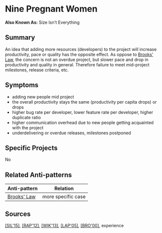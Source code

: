 # Nine Pregnant Women
**Also Known As:** Size Isn’t Everything
## Summary
An idea that adding more resources (developers) to the project will increase productivity, pace or quality has the opposite effect. As oppose to [Brooks' Law](Brooks_Law.md), the concern is not an overdue project, but slower pace and drop in productivity and quality in general. Therefore failure to meet mid-project milestones, release criteria, etc.
## Symptoms
 - adding new people mid project
 - the overall productivity stays the same (productivity per capita drops) or drops
 - higher bug rate per developer, lower feature rate per developer, higher duplicate ratio
 - higher communication overhead due to new people getting acquainted with the project
 - underdelivering or overdue releases, milestones postponed 
## Specific Projects
No
## Related Anti-patterns
|Anti-pattern  | Relation |
|--|--|
| [Brooks' Law](Brooks_Law.md) | more specific case |
## Sources
[[SIL'15]](../References.md), [[RAP'12]](../References.md), [[WIK'13]](../References.md), [[LAP'05]](../References.md), [[BRO'00]](../References.md), experience
